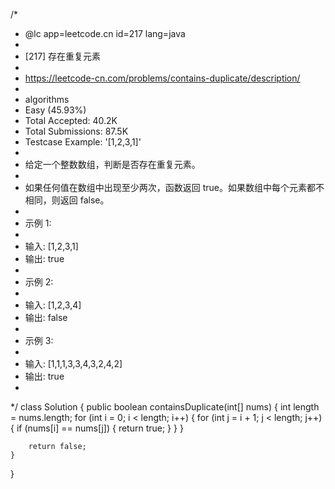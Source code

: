 /*
 * @lc app=leetcode.cn id=217 lang=java
 *
 * [217] 存在重复元素
 *
 * https://leetcode-cn.com/problems/contains-duplicate/description/
 *
 * algorithms
 * Easy (45.93%)
 * Total Accepted:    40.2K
 * Total Submissions: 87.5K
 * Testcase Example:  '[1,2,3,1]'
 *
 * 给定一个整数数组，判断是否存在重复元素。
 * 
 * 如果任何值在数组中出现至少两次，函数返回 true。如果数组中每个元素都不相同，则返回 false。
 * 
 * 示例 1:
 * 
 * 输入: [1,2,3,1]
 * 输出: true
 * 
 * 示例 2:
 * 
 * 输入: [1,2,3,4]
 * 输出: false
 * 
 * 示例 3:
 * 
 * 输入: [1,1,1,3,3,4,3,2,4,2]
 * 输出: true
 * 
 */
class Solution {
    public boolean containsDuplicate(int[] nums) {
        int length = nums.length;
        for (int i = 0; i < length; i++) {
            for (int j = i + 1; j < length; j++) {
                if (nums[i] == nums[j]) {
                    return true;
                }
            }
        }

        return false;
    }
}
